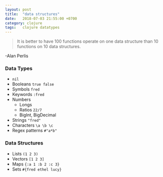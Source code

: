 ```yaml
---
layout: post
title:  "data structures"
date:   2018-07-03 21:55:00 +0700
category: clojure
tags:   clojure datatypes
---
```


> It is better to have 100 functions operate on one data structure than 10 functions on 10 data structures.

-Alan Perlis

### Data Types
- `nil`
- Booleans `true false`
- Symbols `fred`
- Keywords `:fred`
- Numbers
  + Longs
  + Ratios `22/7`
  + BigInt, BigDecimal
- Strings `"fred"`
- Characters `\a \b \c`
- Regex patterns `#"a*b"`

### Data Structures
- Lists `(1 2 3)`
- Vectors `[1 2 3]`
- Maps `{:a 1 :b 2 :c 3}`
- Sets `#{fred ethel lucy}`

